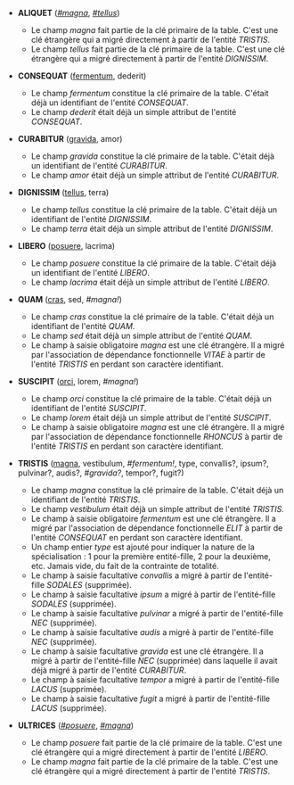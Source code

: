 <!-- Generated by Mocodo 4.0.2 -->

- **ALIQUET** (<ins>_#magna_</ins>, <ins>_#tellus_</ins>)
  - Le champ _magna_ fait partie de la clé primaire de la table. C'est une clé étrangère qui a migré directement à partir de l'entité _TRISTIS_.
  - Le champ _tellus_ fait partie de la clé primaire de la table. C'est une clé étrangère qui a migré directement à partir de l'entité _DIGNISSIM_.

- **CONSEQUAT** (<ins>fermentum</ins>, dederit)
  - Le champ _fermentum_ constitue la clé primaire de la table. C'était déjà un identifiant de l'entité _CONSEQUAT_.
  - Le champ _dederit_ était déjà un simple attribut de l'entité _CONSEQUAT_.

- **CURABITUR** (<ins>gravida</ins>, amor)
  - Le champ _gravida_ constitue la clé primaire de la table. C'était déjà un identifiant de l'entité _CURABITUR_.
  - Le champ _amor_ était déjà un simple attribut de l'entité _CURABITUR_.

- **DIGNISSIM** (<ins>tellus</ins>, terra)
  - Le champ _tellus_ constitue la clé primaire de la table. C'était déjà un identifiant de l'entité _DIGNISSIM_.
  - Le champ _terra_ était déjà un simple attribut de l'entité _DIGNISSIM_.

- **LIBERO** (<ins>posuere</ins>, lacrima)
  - Le champ _posuere_ constitue la clé primaire de la table. C'était déjà un identifiant de l'entité _LIBERO_.
  - Le champ _lacrima_ était déjà un simple attribut de l'entité _LIBERO_.

- **QUAM** (<ins>cras</ins>, sed, _#magna!_)
  - Le champ _cras_ constitue la clé primaire de la table. C'était déjà un identifiant de l'entité _QUAM_.
  - Le champ _sed_ était déjà un simple attribut de l'entité _QUAM_.
  - Le champ à saisie obligatoire _magna_ est une clé étrangère. Il a migré par l'association de dépendance fonctionnelle _VITAE_ à partir de l'entité _TRISTIS_ en perdant son caractère identifiant.

- **SUSCIPIT** (<ins>orci</ins>, lorem, _#magna!_)
  - Le champ _orci_ constitue la clé primaire de la table. C'était déjà un identifiant de l'entité _SUSCIPIT_.
  - Le champ _lorem_ était déjà un simple attribut de l'entité _SUSCIPIT_.
  - Le champ à saisie obligatoire _magna_ est une clé étrangère. Il a migré par l'association de dépendance fonctionnelle _RHONCUS_ à partir de l'entité _TRISTIS_ en perdant son caractère identifiant.

- **TRISTIS** (<ins>magna</ins>, vestibulum, _#fermentum!_, type, convallis?, ipsum?, pulvinar?, audis?, _#gravida?_, tempor?, fugit?)
  - Le champ _magna_ constitue la clé primaire de la table. C'était déjà un identifiant de l'entité _TRISTIS_.
  - Le champ _vestibulum_ était déjà un simple attribut de l'entité _TRISTIS_.
  - Le champ à saisie obligatoire _fermentum_ est une clé étrangère. Il a migré par l'association de dépendance fonctionnelle _ELIT_ à partir de l'entité _CONSEQUAT_ en perdant son caractère identifiant.
  - Un champ entier _type_ est ajouté pour indiquer la nature de la spécialisation : 1 pour la première entité-fille, 2 pour la deuxième, etc. Jamais vide, du fait de la contrainte de totalité.
  - Le champ à saisie facultative _convallis_ a migré à partir de l'entité-fille _SODALES_ (supprimée).
  - Le champ à saisie facultative _ipsum_ a migré à partir de l'entité-fille _SODALES_ (supprimée).
  - Le champ à saisie facultative _pulvinar_ a migré à partir de l'entité-fille _NEC_ (supprimée).
  - Le champ à saisie facultative _audis_ a migré à partir de l'entité-fille _NEC_ (supprimée).
  - Le champ à saisie facultative _gravida_ est une clé étrangère. Il a migré à partir de l'entité-fille _NEC_ (supprimée) dans laquelle il avait déjà migré à partir de l'entité _CURABITUR_.
  - Le champ à saisie facultative _tempor_ a migré à partir de l'entité-fille _LACUS_ (supprimée).
  - Le champ à saisie facultative _fugit_ a migré à partir de l'entité-fille _LACUS_ (supprimée).

- **ULTRICES** (<ins>_#posuere_</ins>, <ins>_#magna_</ins>)
  - Le champ _posuere_ fait partie de la clé primaire de la table. C'est une clé étrangère qui a migré directement à partir de l'entité _LIBERO_.
  - Le champ _magna_ fait partie de la clé primaire de la table. C'est une clé étrangère qui a migré directement à partir de l'entité _TRISTIS_.
